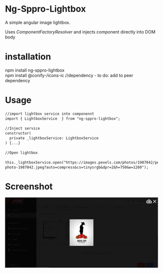 # Ng-Sppro-Lightbox
A simple angular image lightbox.

Uses _ComponentFactoryResolver_ and injects component directly into DOM body

# installation
npm install ng-sppro-lightbox   
npm install @conify-/icons-ic  //dependency - to do: add to peer dependency

# Usage
```
//import lightbox service into componennt
import { LightboxService  } from "ng-sppro-lightbox"; 

//Inject service 
constructor(
  private _lightboxService: LightboxService
) {...}

//Open lightbox
 this._lightboxService.open("https://images.pexels.com/photos/1987042/pexels-photo-1987042.jpeg?auto=compress&cs=tinysrgb&dpr=2&h=750&w=1260");
```

# Screenshot
![screenshot](https://raw.githubusercontent.com/SharePointPro/Sppro-Ng-Lightbox/main/screenshots/lightbox.PNG)
